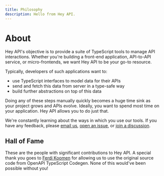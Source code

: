 ```yaml
---
title: Philosophy
description: Hello from Hey API.
---
```


<script setup>
import { VPTeamMembers } from 'vitepress/theme'

const hallOfFame = [
  {
    avatar: 'https://github.com/ferdikoomen.png',
    name: 'Ferdi Koomen',
    links: [
      { icon: 'github', link: 'https://github.com/ferdikoomen' },
    ],
    title: 'Author of OpenAPI TypeScript Codegen',
  },
  {
    avatar: 'https://github.com/jordanshatford.png',
    name: 'Jordan',
    links: [
      { icon: 'github', link: 'https://github.com/jordanshatford' },
    ],
    title: 'Maintainer',
  },
]
</script>

# About

Hey API's objective is to provide a suite of TypeScript tools to manage API interactions. Whether you're building a front-end application, API-to-API service, or micro-frontends, we want Hey API to be your go-to resource.

Typically, developers of such applications want to:

- use TypeScript interfaces to model data for their APIs
- send and fetch this data from server in a type-safe way
- build further abstractions on top of this data

Doing any of these steps manually quickly becomes a huge time sink as your project grows and APIs evolve. Ideally, you want to spend most time on your application. Hey API allows you to do just that.

We're constantly learning about the ways in which you use our tools. If you have any feedback, please [email us](mailto:lmenus@lmen.us), [open an issue](https://github.com/hey-api/openapi-ts/issues), or [join a discussion](https://github.com/orgs/hey-api/discussions).

## Hall of Fame

These are the people with significant contributions to Hey API. A special thank you goes to [Ferdi Koomen](https://madebyferdi.com/) for allowing us to use the original source code from OpenAPI TypeScript Codegen. None of this would've been possible without you!

<VPTeamMembers size="small" :members="hallOfFame" />

<!--@include: ./sponsorship.md-->
